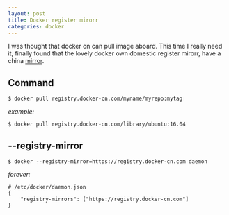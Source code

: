 ```yaml
---
layout: post
title: Docker register mirorr
categories: docker
---
```


I was thought that docker on can pull image aboard. This time I really need it, finally found that the lovely docker own domestic register mirorr, have a china [mirror][cnmirror].

## Command

```
$ docker pull registry.docker-cn.com/myname/myrepo:mytag
```
_example:_
```
$ docker pull registry.docker-cn.com/library/ubuntu:16.04
```


## --registry-mirror 

```
$ docker --registry-mirror=https://registry.docker-cn.com daemon
```
_forever:_
```
# /etc/docker/daemon.json
{
    "registry-mirrors": ["https://registry.docker-cn.com"]
}
```

[cnmirror]:https://www.docker-cn.com/registry-mirror
